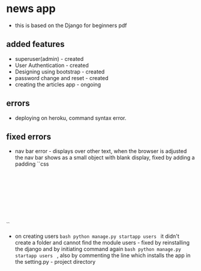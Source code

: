 # news app
- this is based on the Django for beginners pdf

## added features
- superuser(admin) - created
- User Authentication - created
- Designing using bootstrap - created
- password change and reset - created
- creating the articles app - ongoing

## errors
- deploying on heroku, command syntax error.

## fixed errors
- nav bar error - displays over other text, when the browser is adjusted the nav bar shows as a small object with blank display, fixed by adding a padding 
``css
    <div style="padding:65px">
``
- on creating users
``bash
    python manage.py startapp users
``
it didn't create a folder and cannot find the module users - fixed by reinstalling the django and by initiating command again
``bash
    python manage.py startapp users
``
, also by commenting the line which installs the app in the setting.py - project directory



